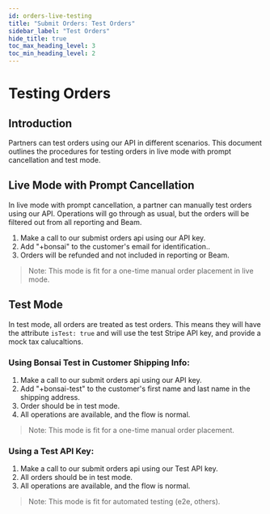 ```yaml
---
id: orders-live-testing
title: "Submit Orders: Test Orders"
sidebar_label: "Test Orders"
hide_title: true
toc_max_heading_level: 3
toc_min_heading_level: 2
---
```

# Testing Orders

## Introduction

Partners can test orders using our API in different scenarios. This document outlines the procedures for testing orders in live mode with prompt cancellation and test mode.

## Live Mode with Prompt Cancellation

In live mode with prompt cancellation, a partner can manually test orders using our API. Operations will go through as usual, but the orders will be filtered out from all reporting and Beam.

1. Make a call to our submist orders api using our API key.
2. Add "+bonsai" to the customer's email for identification..
3. Orders will be refunded and not included in reporting or Beam.

> Note: This mode is fit for a one-time manual order placement in live mode.

## Test Mode

In test mode, all orders are treated as test orders. This means they will have the attribute `isTest: true` and will use the test Stripe API key, and provide a mock tax calucaltions.

### Using Bonsai Test in Customer Shipping Info:

1. Make a call to our submit orders api using our API key.
2. Add "+bonsai-test" to the customer's first name and last name in the shipping address.
3. Order should be in test mode.
4. All operations are available, and the flow is normal.

> Note: This mode is fit for a one-time manual order placement.

### Using a Test API Key:

1. Make a call to our submit orders api using our Test API key.
2. All orders should be in test mode.
3. All operations are available, and the flow is normal.

> Note: This mode is fit for automated testing (e2e, others).
